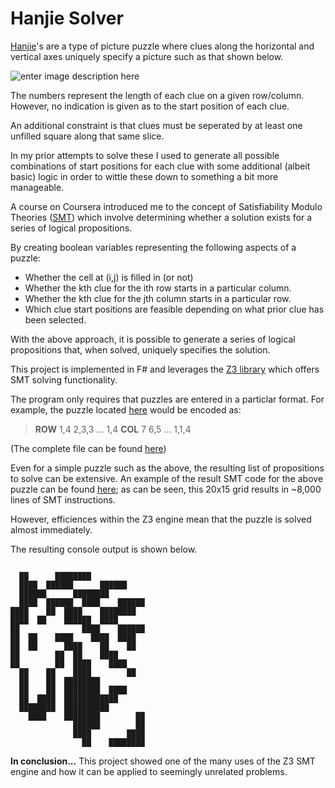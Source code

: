 # Hanjie Solver
[Hanjie](https://en.wikipedia.org/wiki/Nonogram)'s are a type of picture puzzle where clues along the horizontal and vertical axes uniquely specify a picture such as that shown below.

![enter image description here](http://www.anypuzzle.com/puzzles/logic/Hanjie/example-big.png)

The numbers represent the length of each clue on a given row/column. However, no indication is given as to the start position of each clue.

An additional constraint is that clues must be seperated by at least one unfilled square along that same slice.

In my prior attempts to solve these I used to generate all possible combinations of start positions for each clue with some additional (albeit basic) logic in order to wittle these down to something a bit more manageable.

A course on Coursera introduced me to the concept of Satisfiability Modulo Theories ([SMT](https://en.wikipedia.org/wiki/Satisfiability_modulo_theories)) which involve determining whether a solution exists for a series of logical propositions.

By creating boolean variables representing the following aspects of a puzzle:
 - Whether the cell at (i,j) is filled in (or not)
 - Whether the kth clue for the ith row starts in a particular column.
 - Whether the kth clue for the jth column starts in a particular row.
 - Which clue start positions are feasible depending on what prior clue has been selected.

With the above approach, it is possible to generate a series of logical propositions that, when solved, uniquely specifies the solution.

This project is implemented in F# and leverages the [Z3 library](https://github.com/Z3Prover/z3/wiki) which offers SMT solving functionality.

The program only requires that puzzles are entered in a particlar format. For example, the puzzle located [here](https://www.nonograms.org/nonograms/i/32131) would be encoded as:

> **ROW**
> 1,4
> 2,3,3
> ...
> 1,4
> **COL**
> 7 6,5
> ...
> 1,1,4

(The complete file can be found [here](https://github.com/DaMillch/HanjieSolver/blob/master/PUZZLES/32131.txt))

Even for a simple puzzle such as the above, the resulting list of propositions to solve can be extensive. An example of the result SMT code for the above puzzle can be found [here](https://github.com/DaMillch/HanjieSolver/blob/master/SMT%20Sample.txt); as can be seen, this 20x15 grid results in ~8,000 lines of SMT instructions.

However, efficiences within the Z3 engine mean that the puzzle is solved almost immediately.

The resulting console output is shown below.


```

  ██      ████████
  ████  ██████      ██████
  ██████      ████████
  ████  ██████  ████    ██████
████    ██  ████    ████████
████  ██    ██████  ████
██              ████    ██████
██  ██    ████    ████  ████
██  ██      ████    ██    ██
██        ██  ██    ████
██        ██  ████    ████
  ██    ██    ████        ██
  ██    ██  ████████
  ██    ██  ████████  ████
  ██  ████  ████████████
  ████████  ██████████
    ████    ████████        ██
              ██████        ██
              ████        ████
                ██    ████████
```
 **In conclusion...** This project showed one of the many uses of the Z3 SMT engine and how it can be applied to seemingly unrelated problems.